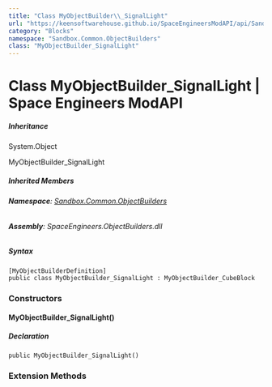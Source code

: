 ```yaml
---
title: "Class MyObjectBuilder\\_SignalLight"
url: "https://keensoftwarehouse.github.io/SpaceEngineersModAPI/api/Sandbox.Common.ObjectBuilders.MyObjectBuilder_SignalLight.html"
category: "Blocks"
namespace: "Sandbox.Common.ObjectBuilders"
class: "MyObjectBuilder_SignalLight"
---
```


# Class MyObjectBuilder\_SignalLight | Space Engineers ModAPI

##### Inheritance

System.Object

MyObjectBuilder\_SignalLight

##### Inherited Members

###### **Namespace**: [Sandbox.Common.ObjectBuilders](https://keensoftwarehouse.github.io/SpaceEngineersModAPI/api/Sandbox.Common.ObjectBuilders.html)

###### **Assembly**: SpaceEngineers.ObjectBuilders.dll

##### Syntax

```
[MyObjectBuilderDefinition]
public class MyObjectBuilder_SignalLight : MyObjectBuilder_CubeBlock
```

### Constructors

#### MyObjectBuilder\_SignalLight()

##### Declaration

```
public MyObjectBuilder_SignalLight()
```

### Extension Methods